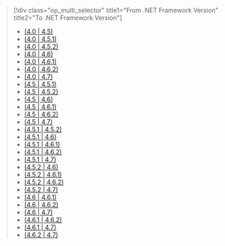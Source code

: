 > [!div class="op_multi_selector" title1="From .NET Framework Version" title2="To .NET Framework Version"]
> - [(4.0 | 4.5)](../../../framework/migration-guide/retargeting/4.0-4.5.md)
> - [(4.0 | 4.5.1)](../../../framework/migration-guide/retargeting/4.0-4.5.1.md)
> - [(4.0 | 4.5.2)](../../../framework/migration-guide/retargeting/4.0-4.5.2.md)
> - [(4.0 | 4.6)](../../../framework/migration-guide/retargeting/4.0-4.6.md)
> - [(4.0 | 4.6.1)](../../../framework/migration-guide/retargeting/4.0-4.6.1.md)
> - [(4.0 | 4.6.2)](../../../framework/migration-guide/retargeting/4.0-4.6.2.md)
> - [(4.0 | 4.7)](../../../framework/migration-guide/retargeting/4.0-4.7.md)
> - [(4.5 | 4.5.1)](../../../framework/migration-guide/retargeting/4.5-4.5.1.md)
> - [(4.5 | 4.5.2)](../../../framework/migration-guide/retargeting/4.5-4.5.2.md)
> - [(4.5 | 4.6)](../../../framework/migration-guide/retargeting/4.5-4.6.md)
> - [(4.5 | 4.6.1)](../../../framework/migration-guide/retargeting/4.5-4.6.1.md)
> - [(4.5 | 4.6.2)](../../../framework/migration-guide/retargeting/4.5-4.6.2.md)
> - [(4.5 | 4.7)](../../../framework/migration-guide/retargeting/4.5-4.7.md)
> - [(4.5.1 | 4.5.2)](../../../framework/migration-guide/retargeting/4.5.1-4.5.2.md)
> - [(4.5.1 | 4.6)](../../../framework/migration-guide/retargeting/4.5.1-4.6.md)
> - [(4.5.1 | 4.6.1)](../../../framework/migration-guide/retargeting/4.5.1-4.6.1.md)
> - [(4.5.1 | 4.6.2)](../../../framework/migration-guide/retargeting/4.5.1-4.6.2.md)
> - [(4.5.1 | 4.7)](../../../framework/migration-guide/retargeting/4.5.1-4.7.md)
> - [(4.5.2 | 4.6)](../../../framework/migration-guide/retargeting/4.5.2-4.6.md)
> - [(4.5.2 | 4.6.1)](../../../framework/migration-guide/retargeting/4.5.2-4.6.1.md)
> - [(4.5.2 | 4.6.2)](../../../framework/migration-guide/retargeting/4.5.2-4.6.2.md)
> - [(4.5.2 | 4.7)](../../../framework/migration-guide/retargeting/4.5.2-4.7.md)
> - [(4.6 | 4.6.1)](../../../framework/migration-guide/retargeting/4.6-4.6.1.md)
> - [(4.6 | 4.6.2)](../../../framework/migration-guide/retargeting/4.6-4.6.2.md)
> - [(4.6 | 4.7)](../../../framework/migration-guide/retargeting/4.6-4.7.md)
> - [(4.6.1 | 4.6.2)](../../../framework/migration-guide/retargeting/4.6.1-4.6.2.md)
> - [(4.6.1 | 4.7)](../../../framework/migration-guide/retargeting/4.6.1-4.7.md)
> - [(4.6.2 | 4.7)](../../../framework/migration-guide/retargeting/4.6.2-4.7.md)

